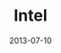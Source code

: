 ---
date: 2013-07-10
title: Intel
categories: platinum
logo: intel-logo.gif
www: http://www.intel.com/
---